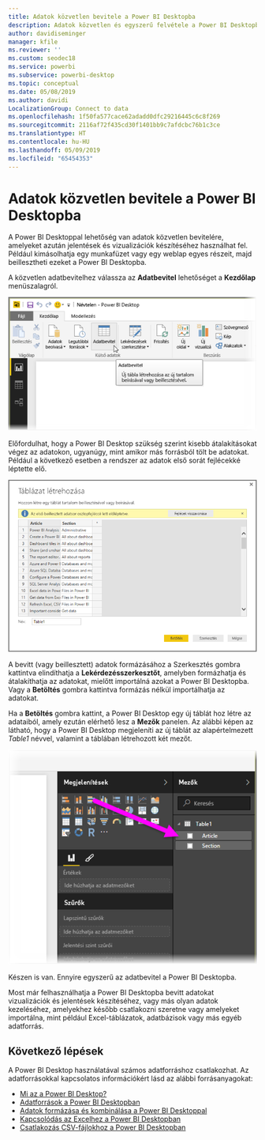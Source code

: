 ```yaml
---
title: Adatok közvetlen bevitele a Power BI Desktopba
description: Adatok közvetlen és egyszerű felvétele a Power BI Desktopba
author: davidiseminger
manager: kfile
ms.reviewer: ''
ms.custom: seodec18
ms.service: powerbi
ms.subservice: powerbi-desktop
ms.topic: conceptual
ms.date: 05/08/2019
ms.author: davidi
LocalizationGroup: Connect to data
ms.openlocfilehash: 1f50fa577cace62adadd0dfc29216445c6c8f269
ms.sourcegitcommit: 2116af72f435cd30f1401bb9c7afdcbc76b1c3ce
ms.translationtype: HT
ms.contentlocale: hu-HU
ms.lasthandoff: 05/09/2019
ms.locfileid: "65454353"
---
```

# <a name="enter-data-directly-into-power-bi-desktop"></a>Adatok közvetlen bevitele a Power BI Desktopba
A Power BI Desktoppal lehetőség van adatok közvetlen bevitelére, amelyeket azután jelentések és vizualizációk készítéséhez használhat fel. Például kimásolhatja egy munkafüzet vagy egy weblap egyes részeit, majd beillesztheti ezeket a Power BI Desktopba.

A közvetlen adatbevitelhez válassza az **Adatbevitel** lehetőséget a **Kezdőlap** menüszalagról.

![](media/desktop-enter-data-directly-into-desktop/enter-data-directly_1.png)

Előfordulhat, hogy a Power BI Desktop szükség szerint kisebb átalakításokat végez az adatokon, ugyanúgy, mint amikor más forrásból tölt be adatokat. Például a következő esetben a rendszer az adatok első sorát fejlécekké léptette elő.

![](media/desktop-enter-data-directly-into-desktop/enter-data-directly_2.png)

A bevitt (vagy beillesztett) adatok formázásához a Szerkesztés gombra kattintva elindíthatja a **Lekérdezésszerkesztőt**, amelyben formázhatja és átalakíthatja az adatokat, mielőtt importálná azokat a Power BI Desktopba. Vagy a **Betöltés** gombra kattintva formázás nélkül importálhatja az adatokat.

Ha a **Betöltés** gombra kattint, a Power BI Desktop egy új táblát hoz létre az adataiból, amely ezután elérhető lesz a **Mezők** panelen. Az alábbi képen az látható, hogy a Power BI Desktop megjeleníti az új táblát az alapértelmezett *Table1* névvel, valamint a táblában létrehozott két mezőt.

![](media/desktop-enter-data-directly-into-desktop/enter-data-directly_3.png)

Készen is van. Ennyire egyszerű az adatbevitel a Power BI Desktopba.

Most már felhasználhatja a Power BI Desktopba bevitt adatokat vizualizációk és jelentések készítéséhez, vagy más olyan adatok kezeléséhez, amelyekhez később csatlakozni szeretne vagy amelyeket importálna, mint például Excel-táblázatok, adatbázisok vagy más egyéb adatforrás.

## <a name="next-steps"></a>Következő lépések
A Power BI Desktop használatával számos adatforráshoz csatlakozhat. Az adatforrásokkal kapcsolatos információkért lásd az alábbi forrásanyagokat:

* [Mi az a Power BI Desktop?](desktop-what-is-desktop.md)
* [Adatforrások a Power BI Desktopban](desktop-data-sources.md)
* [Adatok formázása és kombinálása a Power BI Desktoppal](desktop-shape-and-combine-data.md)
* [Kapcsolódás az Excelhez a Power BI Desktopban](desktop-connect-excel.md)   
* [Csatlakozás CSV-fájlokhoz a Power BI Desktopban](desktop-connect-csv.md)   

